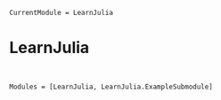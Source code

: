 ```@meta
CurrentModule = LearnJulia
```

# LearnJulia

```@index
```

```@contents
```

```@autodocs
Modules = [LearnJulia, LearnJulia.ExampleSubmodule]
```
